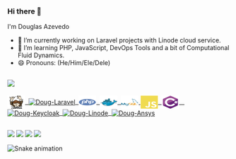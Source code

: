 ### Hi there 👋

I'm Douglas Azevedo

- 🔭 I’m currently working on Laravel projects with Linode cloud service.
- 🌱 I’m learning PHP, JavaScript, DevOps Tools and a bit of Computational Fluid Dynamics.
- 😄 Pronouns: (He/Him/Ele/Dele)
##

<div>
  <a href="https://github.com/azvdouglas">
  <img height="160em" src="https://github-readme-stats.vercel.app/api/top-langs/?username=azvdouglas&layout=compact&langs_count=7&theme=dark&count_private=true"/>
</div>
<div style="display: space-evenly"><br>
  <img align="center" alt="Doug-Composer" height="30" width="40" src="https://github.com/devicons/devicon/blob/master/icons/composer/composer-original.svg">&nbsp
  <img align="center" alt="Doug-Laravel" height="30" width="40" src="https://laravel.com/img/logomark.min.svg">&nbsp
  <img align="center" alt="Doug-Php" height="30" width="40" src="https://github.com/devicons/devicon/blob/master/icons/php/php-plain.svg">&nbsp
  <img align="center" alt="Doug-Docker" height="30" width="40" src="https://github.com/devicons/devicon/blob/master/icons/docker/docker-original.svg">&nbsp
  <img align="center" alt="Doug-Mysql" height="30" width="40" src="https://github.com/devicons/devicon/blob/master/icons/mysql/mysql-original-wordmark.svg">
  <img align="center" alt="Doug-JS" height="30" width="40" src="https://raw.githubusercontent.com/devicons/devicon/master/icons/javascript/javascript-plain.svg">&nbsp
  <img align="center" alt="Doug-Csharp" height="30" width="40" src="https://raw.githubusercontent.com/devicons/devicon/master/icons/csharp/csharp-original.svg">&nbsp
  &nbsp  
  <img align="center" alt="Doug-Keycloak" height="60" width="60" src="https://chronicler.tech/content/images/2021/02/avatar.png">&nbsp
  <img align="center" alt="Doug-Linode" height="50" width="100" src="https://download.logo.wine/logo/Linode/Linode-Logo.wine.png">&nbsp
  <img align="center" alt="Doug-Ansys" height="30" width="60" src="https://upload.wikimedia.org/wikipedia/commons/thumb/1/14/Ansys_logo_%282019%29.svg/2560px-Ansys_logo_%282019%29.svg.png">
  
</div>
  
  ##
 
<div>
  <a href="https://instagram.com/azvdouglas" target="_blank"><img src="https://img.shields.io/badge/-Instagram-%23E4405F?style=for-the-badge&logo=instagram&logoColor=white" target="_blank"></a>
  <a href = "mailto:douglas.souza@edu.ufes.br"><img src="https://img.shields.io/badge/-Gmail-%23333?style=for-the-badge&logo=gmail&logoColor=white" target="_blank"></a>
  <a href="https://www.linkedin.com/in/azvdouglas/" target="_blank"><img src="https://img.shields.io/badge/-LinkedIn-%230077B5?style=for-the-badge&logo=linkedin&logoColor=white" target="_blank"></a> 
   <a href="https://twitter.com/azvdouglas" target="_blank"><img src="https://img.shields.io/badge/-Twitter-%23E4405F?style=for-the-badge&logo=twitter&logoColor=white" target="_blank"></a>
 
  ![Snake animation](https://github.com/azvdouglas/azvdouglas/blob/output/github-contribution-grid-snake.svg)
 
</div>
